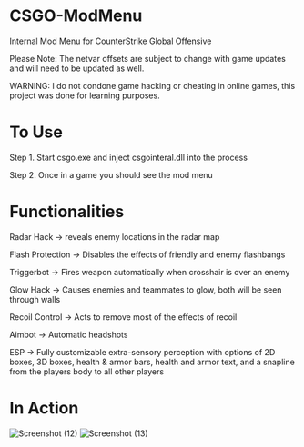 # CSGO-ModMenu
Internal Mod Menu for CounterStrike Global Offensive

Please Note: The netvar offsets are subject to change with game updates and will need to be updated as well.

WARNING: I do not condone game hacking or cheating in online games, this project was done for learning purposes.

# To Use

Step 1. Start csgo.exe and inject csgointeral.dll into the process

Step 2. Once in a game you should see the mod menu

# Functionalities

Radar Hack -> reveals enemy locations in the radar map

Flash Protection -> Disables the effects of friendly and enemy flashbangs

Triggerbot -> Fires weapon automatically when crosshair is over an enemy

Glow Hack -> Causes enemies and teammates to glow, both will be seen through walls

Recoil Control -> Acts to remove most of the effects of recoil

Aimbot -> Automatic headshots

ESP -> Fully customizable extra-sensory perception with options of 2D boxes, 3D boxes, health & armor bars, health and armor text, and a snapline from the players body to all other players

# In Action
![Screenshot (12)](https://user-images.githubusercontent.com/82488869/158311622-fcc8c587-f443-4417-8a44-926134a1b04f.png)
![Screenshot (13)](https://user-images.githubusercontent.com/82488869/158311677-c7147054-fc01-4c81-abd8-e3ba4f03a25d.png)

